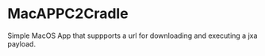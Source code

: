 # MacAPPC2Cradle

Simple MacOS App that suppports a url for downloading and executing a jxa payload.
